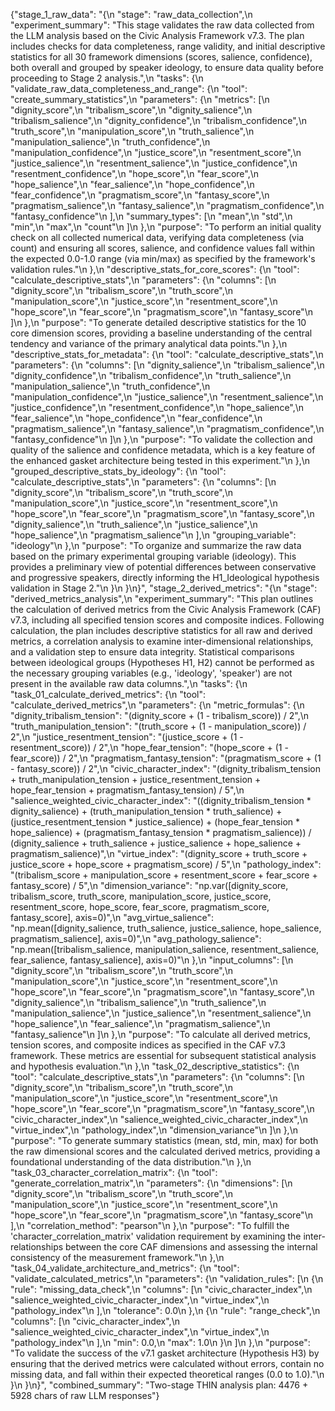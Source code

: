 {"stage_1_raw_data": "{\n  \"stage\": \"raw_data_collection\",\n  \"experiment_summary\": \"This stage validates the raw data collected from the LLM analysis based on the Civic Analysis Framework v7.3. The plan includes checks for data completeness, range validity, and initial descriptive statistics for all 30 framework dimensions (scores, salience, confidence), both overall and grouped by speaker ideology, to ensure data quality before proceeding to Stage 2 analysis.\",\n  \"tasks\": {\n    \"validate_raw_data_completeness_and_range\": {\n      \"tool\": \"create_summary_statistics\",\n      \"parameters\": {\n        \"metrics\": [\n          \"dignity_score\",\n          \"tribalism_score\",\n          \"dignity_salience\",\n          \"tribalism_salience\",\n          \"dignity_confidence\",\n          \"tribalism_confidence\",\n          \"truth_score\",\n          \"manipulation_score\",\n          \"truth_salience\",\n          \"manipulation_salience\",\n          \"truth_confidence\",\n          \"manipulation_confidence\",\n          \"justice_score\",\n          \"resentment_score\",\n          \"justice_salience\",\n          \"resentment_salience\",\n          \"justice_confidence\",\n          \"resentment_confidence\",\n          \"hope_score\",\n          \"fear_score\",\n          \"hope_salience\",\n          \"fear_salience\",\n          \"hope_confidence\",\n          \"fear_confidence\",\n          \"pragmatism_score\",\n          \"fantasy_score\",\n          \"pragmatism_salience\",\n          \"fantasy_salience\",\n          \"pragmatism_confidence\",\n          \"fantasy_confidence\"\n        ],\n        \"summary_types\": [\n          \"mean\",\n          \"std\",\n          \"min\",\n          \"max\",\n          \"count\"\n        ]\n      },\n      \"purpose\": \"To perform an initial quality check on all collected numerical data, verifying data completeness (via count) and ensuring all scores, salience, and confidence values fall within the expected 0.0-1.0 range (via min/max) as specified by the framework's validation rules.\"\n    },\n    \"descriptive_stats_for_core_scores\": {\n      \"tool\": \"calculate_descriptive_stats\",\n      \"parameters\": {\n        \"columns\": [\n          \"dignity_score\",\n          \"tribalism_score\",\n          \"truth_score\",\n          \"manipulation_score\",\n          \"justice_score\",\n          \"resentment_score\",\n          \"hope_score\",\n          \"fear_score\",\n          \"pragmatism_score\",\n          \"fantasy_score\"\n        ]\n      },\n      \"purpose\": \"To generate detailed descriptive statistics for the 10 core dimension scores, providing a baseline understanding of the central tendency and variance of the primary analytical data points.\"\n    },\n    \"descriptive_stats_for_metadata\": {\n      \"tool\": \"calculate_descriptive_stats\",\n      \"parameters\": {\n        \"columns\": [\n          \"dignity_salience\",\n          \"tribalism_salience\",\n          \"dignity_confidence\",\n          \"tribalism_confidence\",\n          \"truth_salience\",\n          \"manipulation_salience\",\n          \"truth_confidence\",\n          \"manipulation_confidence\",\n          \"justice_salience\",\n          \"resentment_salience\",\n          \"justice_confidence\",\n          \"resentment_confidence\",\n          \"hope_salience\",\n          \"fear_salience\",\n          \"hope_confidence\",\n          \"fear_confidence\",\n          \"pragmatism_salience\",\n          \"fantasy_salience\",\n          \"pragmatism_confidence\",\n          \"fantasy_confidence\"\n        ]\n      },\n      \"purpose\": \"To validate the collection and quality of the salience and confidence metadata, which is a key feature of the enhanced gasket architecture being tested in this experiment.\"\n    },\n    \"grouped_descriptive_stats_by_ideology\": {\n      \"tool\": \"calculate_descriptive_stats\",\n      \"parameters\": {\n        \"columns\": [\n          \"dignity_score\",\n          \"tribalism_score\",\n          \"truth_score\",\n          \"manipulation_score\",\n          \"justice_score\",\n          \"resentment_score\",\n          \"hope_score\",\n          \"fear_score\",\n          \"pragmatism_score\",\n          \"fantasy_score\",\n          \"dignity_salience\",\n          \"truth_salience\",\n          \"justice_salience\",\n          \"hope_salience\",\n          \"pragmatism_salience\"\n        ],\n        \"grouping_variable\": \"ideology\"\n      },\n      \"purpose\": \"To organize and summarize the raw data based on the primary experimental grouping variable (ideology). This provides a preliminary view of potential differences between conservative and progressive speakers, directly informing the H1_Ideological hypothesis validation in Stage 2.\"\n    }\n  }\n}", "stage_2_derived_metrics": "{\n  \"stage\": \"derived_metrics_analysis\",\n  \"experiment_summary\": \"This plan outlines the calculation of derived metrics from the Civic Analysis Framework (CAF) v7.3, including all specified tension scores and composite indices. Following calculation, the plan includes descriptive statistics for all raw and derived metrics, a correlation analysis to examine inter-dimensional relationships, and a validation step to ensure data integrity. Statistical comparisons between ideological groups (Hypotheses H1, H2) cannot be performed as the necessary grouping variables (e.g., 'ideology', 'speaker') are not present in the available raw data columns.\",\n  \"tasks\": {\n    \"task_01_calculate_derived_metrics\": {\n      \"tool\": \"calculate_derived_metrics\",\n      \"parameters\": {\n        \"metric_formulas\": {\n          \"dignity_tribalism_tension\": \"(dignity_score + (1 - tribalism_score)) / 2\",\n          \"truth_manipulation_tension\": \"(truth_score + (1 - manipulation_score)) / 2\",\n          \"justice_resentment_tension\": \"(justice_score + (1 - resentment_score)) / 2\",\n          \"hope_fear_tension\": \"(hope_score + (1 - fear_score)) / 2\",\n          \"pragmatism_fantasy_tension\": \"(pragmatism_score + (1 - fantasy_score)) / 2\",\n          \"civic_character_index\": \"(dignity_tribalism_tension + truth_manipulation_tension + justice_resentment_tension + hope_fear_tension + pragmatism_fantasy_tension) / 5\",\n          \"salience_weighted_civic_character_index\": \"((dignity_tribalism_tension * dignity_salience) + (truth_manipulation_tension * truth_salience) + (justice_resentment_tension * justice_salience) + (hope_fear_tension * hope_salience) + (pragmatism_fantasy_tension * pragmatism_salience)) / (dignity_salience + truth_salience + justice_salience + hope_salience + pragmatism_salience)\",\n          \"virtue_index\": \"(dignity_score + truth_score + justice_score + hope_score + pragmatism_score) / 5\",\n          \"pathology_index\": \"(tribalism_score + manipulation_score + resentment_score + fear_score + fantasy_score) / 5\",\n          \"dimension_variance\": \"np.var([dignity_score, tribalism_score, truth_score, manipulation_score, justice_score, resentment_score, hope_score, fear_score, pragmatism_score, fantasy_score], axis=0)\",\n          \"avg_virtue_salience\": \"np.mean([dignity_salience, truth_salience, justice_salience, hope_salience, pragmatism_salience], axis=0)\",\n          \"avg_pathology_salience\": \"np.mean([tribalism_salience, manipulation_salience, resentment_salience, fear_salience, fantasy_salience], axis=0)\"\n        },\n        \"input_columns\": [\n          \"dignity_score\",\n          \"tribalism_score\",\n          \"truth_score\",\n          \"manipulation_score\",\n          \"justice_score\",\n          \"resentment_score\",\n          \"hope_score\",\n          \"fear_score\",\n          \"pragmatism_score\",\n          \"fantasy_score\",\n          \"dignity_salience\",\n          \"tribalism_salience\",\n          \"truth_salience\",\n          \"manipulation_salience\",\n          \"justice_salience\",\n          \"resentment_salience\",\n          \"hope_salience\",\n          \"fear_salience\",\n          \"pragmatism_salience\",\n          \"fantasy_salience\"\n        ]\n      },\n      \"purpose\": \"To calculate all derived metrics, tension scores, and composite indices as specified in the CAF v7.3 framework. These metrics are essential for subsequent statistical analysis and hypothesis evaluation.\"\n    },\n    \"task_02_descriptive_statistics\": {\n      \"tool\": \"calculate_descriptive_stats\",\n      \"parameters\": {\n        \"columns\": [\n          \"dignity_score\",\n          \"tribalism_score\",\n          \"truth_score\",\n          \"manipulation_score\",\n          \"justice_score\",\n          \"resentment_score\",\n          \"hope_score\",\n          \"fear_score\",\n          \"pragmatism_score\",\n          \"fantasy_score\",\n          \"civic_character_index\",\n          \"salience_weighted_civic_character_index\",\n          \"virtue_index\",\n          \"pathology_index\",\n          \"dimension_variance\"\n        ]\n      },\n      \"purpose\": \"To generate summary statistics (mean, std, min, max) for both the raw dimensional scores and the calculated derived metrics, providing a foundational understanding of the data distribution.\"\n    },\n    \"task_03_character_correlation_matrix\": {\n      \"tool\": \"generate_correlation_matrix\",\n      \"parameters\": {\n        \"dimensions\": [\n          \"dignity_score\",\n          \"tribalism_score\",\n          \"truth_score\",\n          \"manipulation_score\",\n          \"justice_score\",\n          \"resentment_score\",\n          \"hope_score\",\n          \"fear_score\",\n          \"pragmatism_score\",\n          \"fantasy_score\"\n        ],\n        \"correlation_method\": \"pearson\"\n      },\n      \"purpose\": \"To fulfill the 'character_correlation_matrix' validation requirement by examining the inter-relationships between the core CAF dimensions and assessing the internal consistency of the measurement framework.\"\n    },\n    \"task_04_validate_architecture_and_metrics\": {\n      \"tool\": \"validate_calculated_metrics\",\n      \"parameters\": {\n        \"validation_rules\": [\n          {\n            \"rule\": \"missing_data_check\",\n            \"columns\": [\n              \"civic_character_index\",\n              \"salience_weighted_civic_character_index\",\n              \"virtue_index\",\n              \"pathology_index\"\n            ],\n            \"tolerance\": 0.0\n          },\n          {\n            \"rule\": \"range_check\",\n            \"columns\": [\n              \"civic_character_index\",\n              \"salience_weighted_civic_character_index\",\n              \"virtue_index\",\n              \"pathology_index\"\n            ],\n            \"min\": 0.0,\n            \"max\": 1.0\n          }\n        ]\n      },\n      \"purpose\": \"To validate the success of the v7.1 gasket architecture (Hypothesis H3) by ensuring that the derived metrics were calculated without errors, contain no missing data, and fall within their expected theoretical ranges (0.0 to 1.0).\"\n    }\n  }\n}", "combined_summary": "Two-stage THIN analysis plan: 4476 + 5928 chars of raw LLM responses"}